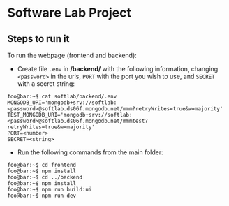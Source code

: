 # Software Lab Project

## Steps to run it

To run the webpage (frontend and backend):

* Create file `.env` in **/backend/** with the following information, changing `<password>` in the urls, `PORT` with the port you wish to use, and `SECRET` with a secret string:
```console
foo@bar:~$ cat softlab/backend/.env
MONGODB_URI='mongodb+srv://softlab:<password>@softlab.ds06f.mongodb.net/mmm?retryWrites=true&w=majority'
TEST_MONGODB_URI='mongodb+srv://softlab:<password>@softlab.ds06f.mongodb.net/mmmtest?retryWrites=true&w=majority'
PORT=<number>
SECRET=<string>
```

* Run the following commands from the main folder:
```console
foo@bar:~$ cd frontend
foo@bar:~$ npm install
foo@bar:~$ cd ../backend
foo@bar:~$ npm install
foo@bar:~$ npm run build:ui
foo@bar:~$ npm run dev
```